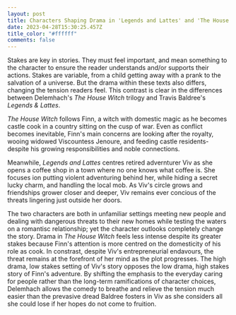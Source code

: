 ```yaml
---
layout: post
title: Characters Shaping Drama in 'Legends and Lattes' and 'The House Witch'
date: 2023-04-28T15:30:25.457Z
title_color: "#ffffff"
comments: false
---
```

S﻿takes are key in stories. They must feel important, and mean something to the character to ensure the reader understands and/or supports their actions. Stakes are variable, from a child getting away with a prank to the salvation of a universe. But the drama within these texts also differs, changing the tension readers feel. This contrast is clear in the differences between Delemhach's *The House Witch* trilogy and Travis Baldree's *Legends & Lattes*. 

*T﻿he House Witch* follows Finn, a witch with domestic magic as he becomes castle cook in a country sitting on the cusp of war. Even as conflict becomes inevitable, Finn's main concerns are looking after the royalty, wooing widowed Viscountess Jenoure, and feeding castle residents- despite his growing responsibilities and noble connections.

M﻿eanwhile, *Legends and Lattes* centres retired advernturer Viv as she opens a coffee shop in a town where no one knows what coffee is. She focuses ion putting violent adventuring behind her, while hiding a secret lucky charm, and handling the local mob. As Viv's circle grows and friendships grower closer and deeper, Viv remains ever concious of the threats lingering just outside her doors.

T﻿he two characters are both in unfamiliar settings meeting new people and dealing with dangerous threats to their new homes while testing the waters on a romantisc relationship; yet the character outlooks completely change the story. Drama in *The House Witch* feels less intense despite its greater stakes because Finn's attention is more centred on the domesticity of his role as cook. In constrast, despite Viv's entrepreneurial endavours, the threat remains at the forefront of her mind as the plot progresses. The high drama, low stakes setting of Viv's story opposes the low drama, high stakes story of Finn's adventure. By shifting the emphasis to the everyday caring for people rather than the long-term ramifications of character choices, Delemhach allows the comedy to breathe and relieve the tension much easier than the prevasive dread Baldree fosters in Viv as she considers all she could lose if her hopes do not come to fruition.